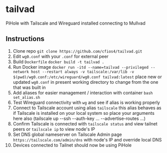 # tailvad
PiHole with Tailscale and Wireguard installed connecting to Mullvad


## Instructions
1. Clone repo ```git clone https://github.com/cfios4/tailvad.git```
2. Edit ```wg0.conf``` with your ```.conf``` for external peer
3. Build ```Dockerfile``` ```docker build -t tailvad .```
4. Run Docker image ```docker run -itd --name=tailvad --privileged --network host --restart always -v tailscale:/var/lib -v $(pwd)/wg0.conf:/etc/wireguard/wg0.conf tailvad:latest``` place new or updated ```wg0.conf``` in present working directory to change from the one that was built in
5. Add aliases for easier management / interaction with container ```bash set_alias.sh```
6. Test Wireguard connectivity with ```wg``` and see if alias is working properly
7. Connect to Tailscale account using alias ```tailscale``` this alias behaves as if Tailscale is installed on your local system so place your arguments here also (tailscale up --ssh --auth-key ... --advertise-routes ...)
8. Confirm Tailscale is connected with ```tailscale status``` and view tailnet peers or ```tailscale ip``` to view node's IP
9. Set DNS global nameserver on Tailscale Admin page ```https://tailscale.com/admin/dns``` with node's IP and override local DNS
10. Devices connected to Tailnet should now be using PiHole
